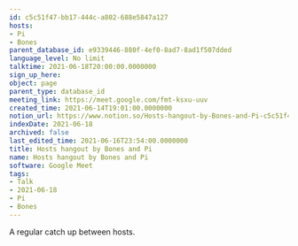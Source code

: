 ```yaml
---
id: c5c51f47-bb17-444c-a802-688e5847a127
hosts:
- Pi
- Bones
parent_database_id: e9339446-880f-4ef0-8ad7-8ad1f507dded
language_level: No limit
talktime: 2021-06-18T20:00:00.0000000
sign_up_here: 
object: page
parent_type: database_id
meeting_link: https://meet.google.com/fmt-ksxu-uuv
created_time: 2021-06-14T19:01:00.0000000
notion_url: https://www.notion.so/Hosts-hangout-by-Bones-and-Pi-c5c51f47bb17444ca802688e5847a127
indexDate: 2021-06-18
archived: false
last_edited_time: 2021-06-16T23:54:00.0000000
title: Hosts hangout by Bones and Pi
name: Hosts hangout by Bones and Pi
software: Google Meet
tags:
- Talk
- 2021-06-18
- Pi
- Bones
---
```


A regular catch up between hosts.


